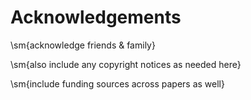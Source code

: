 # Acknowledgements

\sm{acknowledge friends \& family}

\sm{also include any copyright notices as needed here}

\sm{include funding sources across papers as well}
